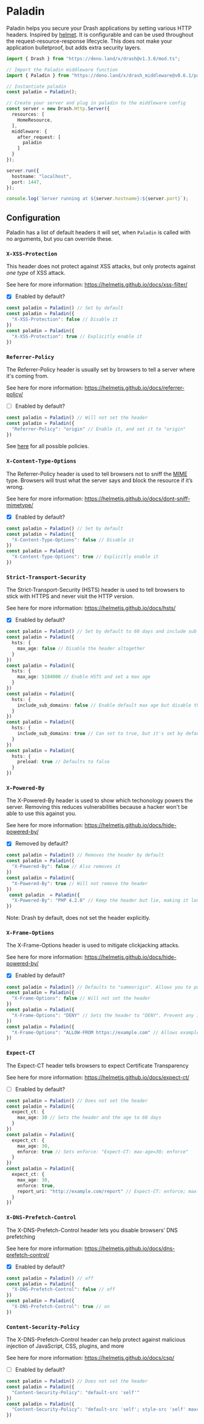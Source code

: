 # Paladin

Paladin helps you secure your Drash applications by setting various HTTP headers. Inspired by [helmet](https://github.com/helmetjs/helmet). It is configurable and can be used throughout the request-resource-response lifecycle. This does not make your application bulletproof, but adds extra security layers.

```typescript
import { Drash } from "https://deno.land/x/drash@v1.3.0/mod.ts";

// Import the Paladin middleware function
import { Paladin } from "https://deno.land/x/drash_middleware@v0.6.1/paladin/mod.ts";

// Instantiate paladin
const paladin = Paladin();

// Create your server and plug in paladin to the middleware config
const server = new Drash.Http.Server({
  resources: [
    HomeResource,
  ],
  middleware: {
    after_request: [
      paladin
    ]
  }
});

server.run({
  hostname: "localhost",
  port: 1447,
});

console.log(`Server running at ${server.hostname}:${server.port}`);
```

## Configuration

Paladin has a list of default headers it will set, when `Paladin` is called with no arguments, but you can override these.

### `X-XSS-Protection`

This header does not protect against XSS attacks, but only protects against *one type* of XSS attack.

See here for more information: https://helmetjs.github.io/docs/xss-filter/

- [x] Enabled by default?

```typescript
const paladin = Paladin() // Set by default
const paladin = Paladin({
  "X-XSS-Protection": false // Disable it
})
const paladin = Paladin({
  "X-XSS-Protection": true // Explicitly enable it
})
```

### `Referrer-Policy`

The Referrer-Policy header is usually set by browsers to tell a server where it's coming from.

See here for more information: https://helmetjs.github.io/docs/referrer-policy/

- [ ] Enabled by default?

```typescript
const paladin = Paladin() // Will not set the header
const paladin = Paladin({
  "Referrer-Policy": "origin" // Enable it, and set it to "origin"
})
```

See [here](https://www.w3.org/TR/referrer-policy/#referrer-policies) for all possible policies.

### `X-Content-Type-Options`

The Referrer-Policy header is used to tell browsers not to sniff the [MIME](https://developer.mozilla.org/en-US/docs/Web/HTTP/Basics_of_HTTP/MIME_types) type. Browsers will trust what the server says and block the resource if it’s wrong.

See here for more information: https://helmetjs.github.io/docs/dont-sniff-mimetype/

- [x] Enabled by default?

```typescript
const paladin = Paladin() // Set by default
const paladin = Paladin({
  "X-Content-Type-Options": false // Disable it
})
const paladin = Paladin({
  "X-Content-Type-Options": true // Explicitly enable it
})
```

### `Strict-Transport-Security`

The Strict-Transport-Security (HSTS) header is used to tell browsers to stick with HTTPS and never visit the HTTP version.

See here for more information: https://helmetjs.github.io/docs/hsts/

- [x] Enabled by default?

```typescript
const paladin = Paladin() // Set by default to 60 days and include sub domains
const paladin = Paladin({
  hsts: {
    max_age: false // Disable the header altogether
  }
})
const paladin = Paladin({
  hsts: {
    max_age: 5184000 // Enable HSTS and set a max age
  }
})
const paladin = Paladin({
  hsts: {
    include_sub_domains: false // Enable default max age but disable the inclusion of sub domains
  }
})
const paladin = Paladin({
  hsts: {
    include_sub_domains: true // Can set to true, but it's set by default
  }
})
const paladin = Paladin({
  hsts: {
    preload: true // Defaults to false
  }
})
```

### `X-Powered-By`

The X-Powered-By header is used to show which techonology powers the  server.  Removing this reduces vulnerabilities because a hacker won't be able to use this against you.

See here for more information: https://helmetjs.github.io/docs/hide-powered-by/

- [x] Removed by default?

```typescript
const paladin = Paladin() // Removes the header by default
const paladin = Paladin({
  "X-Powered-By": false // Also removes it
})
const paladin = Paladin({
  "X-Powered-By": true // Will not remove the header
})
 const paladin  = Paladin({
  "X-Powered-By": "PHP 4.2.0" // Keep the header but lie, making it look your site is powered by PHP
})
```

Note: Drash by default, does not set the header explicitly.

### `X-Frame-Options`

The X-Frame-Options header is used to mitigate clickjacking attacks.

See here for more information: https://helmetjs.github.io/docs/hide-powered-by/

- [x] Enabled by default?

```typescript
const paladin = Paladin() // Defaults to "sameorigin". Allows you to put iFrames on your page.
const paladin = Paladin({
  "X-Frame-Options": false // Will not set the header
})
const paladin = Paladin({
  "X-Frame-Options": "DENY" // Sets the header to "DENY". Prevent any iFrames.
})
const paladin = Paladin({
  "X-Frame-Options": "ALLOW-FROM https://example.com" // Allows example.com to embed an iFrame on the page.
})
```

### `Expect-CT`

The Expect-CT header tells browsers to expect Certificate Transparency

See here for more information: https://helmetjs.github.io/docs/expect-ct/

- [ ] Enabled by default?

```typescript
const paladin = Paladin() // Does not set the header
const paladin = Paladin({
  expect_ct: {
    max_age: 30 // Sets the header and the age to 60 days
  }
})
const paladin = Paladin({
  expect_ct: {
    max_age: 30,
    enforce: true // Sets enforce: "Expect-CT: max-age=30; enforce"
  }
})
const paladin = Paladin({
  expect_ct: {
    max_age: 30,
    enforce: true,
    report_uri: "http://example.com/report" // Expect-CT: enforce; max-age=30; report-uri="http://example.com/report"
  }
})
```

### `X-DNS-Prefetch-Control`

The X-DNS-Prefetch-Control header lets you disable browsers’ DNS prefetching

See here for more information: https://helmetjs.github.io/docs/dns-prefetch-control/

- [x] Enabled by default?

```typescript
const paladin = Paladin() // off
const paladin = Paladin({
  "X-DNS-Prefetch-Control": false // off
})
const paladin = Paladin({
  "X-DNS-Prefetch-Control": true // on
})
```

### `Content-Security-Policy`

The X-DNS-Prefetch-Control header can help protect against malicious injection of JavaScript, CSS, plugins, and more

See here for more information: https://helmetjs.github.io/docs/csp/

- [ ] Enabled by default?

```typescript
const paladin = Paladin() // Does not set the header
const paladin = Paladin({
  "Content-Security-Policy": "default-src 'self'"
})
const paladin = Paladin({
  "Content-Security-Policy": "default-src 'self'; style-src 'self' maxcdn.bootstrapcdn.com"
})
```
